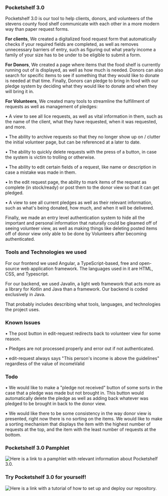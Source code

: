 ### Pocketshelf 3.0
Pocketshelf 3.0 is our tool to help clients, donors, and volunteers of the stevens county food shelf communicate with each other in a more modern way than paper request forms. 

**For clients**, We created a digitalized food request form that automatically checks if your required fields are completed, as well as removes unnecessary barriers of entry, such as figuring out what yearly income a family of your size has to be under to be eligible to submit a form. 

**For Donors**, We created a page where items that the food shelf is currently running out of is displayed, as well as how much is needed. Donors can also search for specific items to see if something that they would like to donate is needed at that time. Finally, Donors can pledge to bring in food with our pledge system by deciding what they would like to donate and when they will bring it in. 

**For Volunteers**, We created many tools to streamline the fulfillment of requests as well as management of pledges:

• A view to see all lice requests, as well as vital information in them, such as the name of the client, what they have requested, when it was requested, and more. 

• The ability to archive requests so that they no longer show up on / clutter  the initial volunteer page, but can be referenced at a later to date. 

• The ability to quickly delete requests with the press of a button, in case the system is victim to trolling or otherwise.

• The ability to edit certain fields of a request, like name or description in case a mistake was made in them.

• In the edit request page, the ability to mark items of the request as complete (in stock/ready) or post them to the donor view so that it can get pledged.

• A view to see all current pledges as well as their relevant information, such as what's being donated, how much, and when it will be delivered. 

Finally, we made an entry level authentication system to hide all the important and personal information that naturally could be gleamed off of seeing volunteer view, as well as making things like deleting posted items off of donor view only able to be done by Volunteers after becoming authenticated.


### Tools and Technologies we used 

For our frontend we used Angular, a TypeScript-based, free and open-source web application framework. The languages used in it are HTML, CSS, and Typescript. 

For our backend, we used Javalin, a light web framework that acts more as a library for Kotlin and Java than a framework. Our backend is coded exclusively in Java.


That probably includes describing what tools, languages, and technologies the project uses. 

### Known Issues
• The post button in edit-request redirects back to volunteer view for some reason.

• Pledges are not processed properly and error out if not authenticated.

• edit-request always says "This person's income is above the guidelines" regardless of the value of incomeValid

### Todo
• We would like to make a "pledge not received" button of some sorts in the case that a pledge was made but not brought in. This button would automatically delete the pledge as well as adding back whatever was pledged to be brought in back to the donor view.

• We would like there to be some consistency in the way donor view is presented, right now there is no sorting on the items. We would like to make a sorting mechanism that displays the item with the highest number of requests at the top, and the item with the least number of requests at the bottom. 

### Pocketshelf 3.0 Pamphlet
![Here](https://docs.google.com/document/d/1DFmI10Fb9Pu0v2_xI7IsvGs1NzDBrSC96Yj3u9hOwNw/edit?usp=drivesdk) is a link to a pamphlet with relevant information about Pocketshelf 3.0.

### Try Pocketshelf 3.0 for yourself!
![Here](https://docs.google.com/document/d/13HHazWTxdvMwt1FRh3CoDaKdxpRUhnFa6t99sgd8bMU/edit#heading=h.bllyran0q013) is a link with a tutorial of how to set up and deploy our repository.

